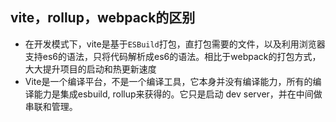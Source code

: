 ## vite，rollup，webpack的区别
- 在开发模式下，vite是基于`ESBuild`打包，直打包需要的文件，以及利用浏览器支持es6的语法，只将代码解析成es6的语法。相比于webpack的打包方式，大大提升项目的启动和热更新速度
- Vite是一个编译平台，不是一个编译工具，它本身并没有编译能力，所有的编译能力是集成esbuild, rollup来获得的。它只是启动 dev server，并在中间做串联和管理。

